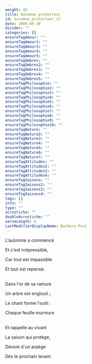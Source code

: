 ```yaml
---
weight: 42
title: Automne protecteur
id: automne_protecteur_17
date: 2009-09-30
divider: ""
categories: []
ensureTagAmour: ""
ensureTagAmour2: ""
ensureTagAmour3: ""
ensureTagAmour4: ""
ensureTagAmour5: ""
ensureTagOmbres: ""
ensureTagOmbres2: ""
ensureTagOmbres3: ""
ensureTagOmbres4: ""
ensureTagOmbres5: ""
ensureTagPhilosophie: ""
ensureTagPhilosophie2: ""
ensureTagPhilosophie3: ""
ensureTagPhilosophie4: ""
ensureTagPhilosophie5: ""
ensureTagPhilosophie6: ""
ensureTagPhilosophie7: ""
ensureTagPhilosophie8: ""
ensureTagPhilosophie9: ""
ensureTagPhilosophie10: ""
ensureTagNature: ""
ensureTagNature2: ""
ensureTagNature3: ""
ensureTagNature4: ""
ensureTagNature5: ""
ensureTagNature6: ""
ensureTagNature7: ""
ensureTagAttitudes: ""
ensureTagAttitudes2: ""
ensureTagAttitudes3: ""
ensureTagAttitudes4: ""
ensureTagSaisons: ""
ensureTagSaisons2: ""
ensureTagSaisons3: ""
ensureTagSaisons4: ""
tags: []
info: ""
type: ""
acrostiche: ""
doubleAcrostiche: ""
verseLength: 6
LastModifierDisplayName: Barbara Post
---
```

L'automne a commencé

Et c'est irrépressible,

Car tout est impassible

Et tout est repensé.

 \
Dans l'or de sa ramure

Un arbre est englouti ;

Le chant forme l'outil :

Chaque feuille murmure

 \
Et rappelle au vivant

La saison qui protège,

Dévore d'un arpège

Dès le prochain levant.
